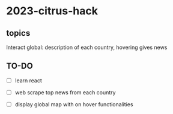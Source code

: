 # 2023-citrus-hack

## topics

<!-- - How many earths
- Website on courses/professors/campus itself
- Reduce carbon footprint challenge
- chat app + chatgpt
- 10 tech news per day, translated in all languages -->
Interact global: description of each country, hovering gives news

## TO-DO

- [ ] learn react
- [ ] web scrape top news from each country
- [ ] display global map with on hover functionalities

